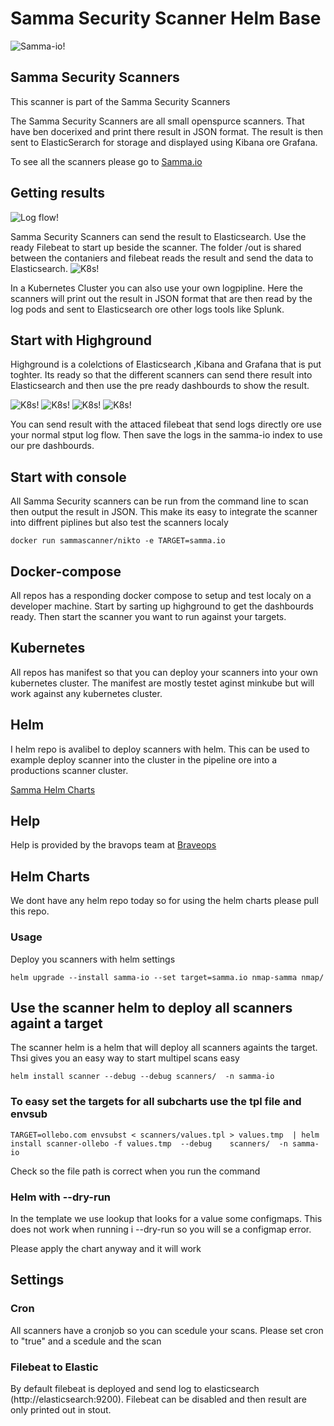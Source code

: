 # Samma Security Scanner Helm Base

![Samma-io!](/assets/samma_logo.png)




## Samma Security Scanners
This scanner is part of the Samma Security Scanners

The Samma Security Scanners are all small openspurce scanners. That have ben docerixed and print there result in JSON format.
The result is then sent to ElasticSerarch for storage and displayed using Kibana ore Grafana.

To see all the scanners please go to [Samma.io](https://samma.io)

## Getting results

![Log flow!](/assets/samma_setup.drawio.png)

Samma Security Scanners can send the result to Elasticsearch. Use the ready Filebeat to start up beside the scanner. The folder /out is shared between the contaniers and filebeat reads the result and send the data to Elasticsearch.
![K8s!](/assets/samma-k8s.drawio.png)

In a Kubernetes Cluster you can also use your own logpipline. Here the scanners will print out the result in JSON format that are then read by the log pods and sent to Elasticsearch ore other logs tools like Splunk.




## Start with Highground 
Highground is a colelctions of Elasticsearch ,Kibana and Grafana that is put toghter. 
Its ready so that the different scanners can send there result into Elasticsearch and then use the pre ready dashbourds to show the result.

![K8s!](/assets/dash1.png)
![K8s!](/assets/tsunami.png)
![K8s!](/assets/findings.png)
![K8s!](/assets/grafana.png)


You can send result with the attaced filebeat that send logs directly ore use your normal stput log flow.
Then save the logs in the samma-io index to use our pre dashbourds.


## Start with console
All Samma Security scanners can be run from the command line to scan then output the result in JSON. This make its easy to integrate the scanner into diffrent piplines but also test the scanners localy


```
docker run sammascanner/nikto -e TARGET=samma.io 
```

## Docker-compose
All repos has a responding docker compose to setup and test localy on a developer machine. Start by sarting up highground to get the dashbourds ready.
Then start the scanner you want to run against your targets.


## Kubernetes 
All repos has manifest so that you can deploy your scanners into your own kubernetes cluster. The manifest are mostly testet aginst minkube but will work against any kubernetes cluster.

## Helm
I helm repo is avalibel to deploy scanners with helm. This can be used to example deploy scanner into the cluster in the pipeline ore into a productions scanner cluster.

[Samma Helm Charts](https://github.com/samma-io/helm)

## Help
Help is provided by the bravops team at [Braveops](https://braveops.io/samma) 

## Helm Charts
We dont have any helm repo today so for using the helm charts please pull this repo.


### Usage
Deploy you scanners with helm settings 


```
helm upgrade --install samma-io --set target=samma.io nmap-samma nmap/ 
```

## Use the scanner helm to deploy all scanners againt a target 

The scanner helm is a helm that will deploy all scanners againts the target. Thsi gives you an easy way to start multipel scans easy


```
helm install scanner --debug --debug scanners/  -n samma-io

```

### To easy set the targets for all subcharts use the tpl file and envsub

```
TARGET=ollebo.com envsubst < scanners/values.tpl > values.tmp  | helm install scanner-ollebo -f values.tmp  --debug    scanners/  -n samma-io

```
Check so the file path is correct when you run the command


### Helm with --dry-run
In the template we use lookup that looks for a value some configmaps. 
This does not work when running i --dry-run so you will se a configmap error.

Please apply the chart anyway and it will work

## Settings

### Cron
All scanners have a cronjob so you can scedule your scans. Please set cron to "true" and a scedule and the scan

### Filebeat to Elastic
By default filebeat is deployed and send log to elasticsearch (http://elasticsearch:9200). 
Filebeat can be disabled and then result are only printed out in stout.


